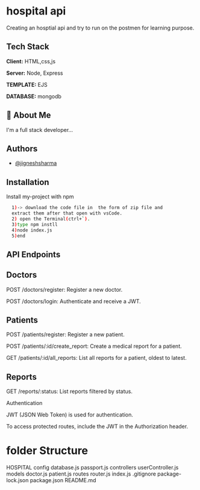 # hospital api 
Creating an hosptial api and try to run on the postmen for learning purpose. 

## Tech Stack

**Client:** HTML,css,js

**Server:** Node, Express

**TEMPLATE:** EJS

**DATABASE:** mongodb


## 🚀 About Me
I'm a full stack developer...


## Authors

- [@jigneshsharma](https://github.com/jigneshsharma123)


## Installation

Install my-project with npm

```bash 
  1)-> download the code file in  the form of zip file and 
  extract them after that open with vsCode.
  2) open the Terminal(ctrl+`). 
  3)type npm instll 
  4)node index.js
  5)end
```
   ## API Endpoints
## Doctors

POST /doctors/register: Register a new doctor.

POST /doctors/login: Authenticate and receive a JWT.

## Patients

POST /patients/register: Register a new patient.

POST /patients/:id/create_report: Create a medical report for a patient.

GET /patients/:id/all_reports: List all reports for a patient, oldest to latest.

## Reports

GET /reports/:status: List reports filtered by status.

Authentication

JWT (JSON Web Token) is used for authentication.

To access protected routes, include the JWT in the Authorization header.

# folder Structure 
  HOSPITAL
    config 
       database.js
       passport.js
    controllers
       userController.js
    models
       doctor.js
       patient.js
    routes
      router.js
    index.js
    .gitignore
    package-lock.json
    package.json
    README.md